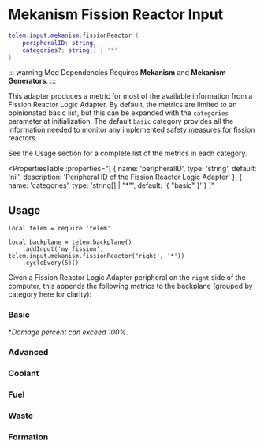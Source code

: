 # Mekanism Fission Reactor Input <RepoLink path="lib/input/mekanism/FissionReactorInputAdapter.lua" />

```lua
telem.input.mekanism.fissionReactor (
	peripheralID: string,
	categories?: string[] | '*'
)
```

::: warning Mod Dependencies
Requires **Mekanism** and **Mekanism Generators**.
:::

This adapter produces a metric for most of the available information from a Fission Reactor Logic Adapter. By default, the metrics are limited to an opinionated basic list, but this can be expanded with the `categories` parameter at initialization. The default `basic` category provides all the information needed to monitor any implemented safety measures for fission reactors.

See the Usage section for a complete list of the metrics in each category.

<PropertiesTable
  :properties="[
    {
      name: 'peripheralID',
      type: 'string',
      default: 'nil',
      description: 'Peripheral ID of the Fission Reactor Logic Adapter'
    },
		{
			name: 'categories',
			type: 'string[] | &quot;*&quot;',
			default: '{ &quot;basic&quot; }'
		}
  ]"
>
<template v-slot:categories>

List of metric categories to query. The value `"*"` can be used to include all categories, which are listed below.

```lua
{ "basic", "advanced", "fuel", "coolant", "waste", "formation" }
```
</template>
</PropertiesTable>

## Usage

```lua{4}
local telem = require 'telem'

local backplane = telem.backplane()
	:addInput('my_fission', telem.input.mekanism.fissionReactor('right', '*'))
	:cycleEvery(5)()
```

Given a Fission Reactor Logic Adapter peripheral on the `right` side of the computer, this appends the following metrics to the backplane (grouped by category here for clarity):

### Basic

<MetricTable
	:metrics="[
		{
			name: 'mekfission:status',
			value: '0 or 1',
		},
		{
			name: 'mekfission:burn_rate',
			value: '0.0 - inf',
			unit: 'B/t',
		},
		{
			name: 'mekfission:temperature',
			value: '0.0 - inf',
			unit: 'K'
		},
		{
			name: 'mekfission:damage_percent',
			value: '0.0 - 1.0*'
		},
		{
			name: 'mekfission:fuel_filled_percentage',
			value: '0.0 - 1.0'
		},
		{
			name: 'mekfission:coolant_filled_percentage',
			value: '0.0 - 1.0'
		},
		{
			name: 'mekfission:heated_coolant_filled_percentage',
			value: '0.0 - 1.0'
		},
		{
			name: 'mekfission:waste_filled_percentage',
			value: '0.0 - 1.0'
		}
	]"
/>

**Damage percent can exceed 100%.*

### Advanced

<MetricTable
	:metrics="[
		{
			name: 'mekfission:actual_burn_rate',
			value: '0.0 - inf',
			unit: 'B/t'
		},
		{
			name: 'mekfission:environmental_loss',
			value: '0.0 - 1.0'
		},
		{
			name: 'mekfission:heating_rate',
			value: '0.0 - inf',
			unit: 'B/t'
		}
	]"
/>

### Coolant

<MetricTable
	:metrics="[
		{
			name: 'mekfission:coolant',
			value: '0.0 - inf',
			unit: 'B'
		},
		{
			name: 'mekfission:coolant_capacity',
			value: '0 - inf',
			unit: 'B'
		},
		{
			name: 'mekfission:coolant_needed',
			value: '0.0 - inf',
			unit: 'B'
		},
		{
			name: 'mekfission:heated_coolant',
			value: '0.0 - inf',
			unit: 'B'
		},
		{
			name: 'mekfission:heated_coolant_capacity',
			value: '0 - inf',
			unit: 'B'
		},
		{
			name: 'mekfission:heated_coolant_needed',
			value: '0.0 - inf',
			unit: 'B'
		}
	]"
/>

### Fuel

<MetricTable
	:metrics="[
		{
			name: 'mekfission:fuel',
			value: '0.0 - inf',
			unit: 'B'
		},
		{
			name: 'mekfission:fuel_capacity',
			value: '0 - inf',
			unit: 'B'
		},
		{
			name: 'mekfission:fuel_needed',
			value: '0.0 - inf',
			unit: 'B'
		}
	]"
/>

### Waste

<MetricTable
	:metrics="[
		{
			name: 'mekfission:waste',
			value: '0.0 - inf',
			unit: 'B'
		},
		{
			name: 'mekfission:waste_capacity',
			value: '0 - inf',
			unit: 'B'
		},
		{
			name: 'mekfission:waste_needed',
			value: '0.0 - inf',
			unit: 'B'
		}
	]"
/>

### Formation

<MetricTable
	:metrics="[
		{
			name: 'mekfission:formed',
			value: '0 or 1'
		},
		{
			name: 'mekfission:force_disabled',
			value: '0 or 1'
		},
		{
			name: 'mekfission:height',
			value: '0 - inf',
			unit: 'm'
		},
		{
			name: 'mekfission:length',
			value: '0 - inf',
			unit: 'm'
		},
		{
			name: 'mekfission:width',
			value: '0 - inf',
			unit: 'm'
		},
		{
			name: 'mekfission:fuel_assemblies',
			value: '0 - inf'
		},
		{
			name: 'mekfission:fuel_surface_area',
			value: '0 - inf',
			unit: 'm²'
		},
		{
			name: 'mekfission:heat_capacity',
			value: '0 - inf',
			unit: 'J/K'
		},
		{
			name: 'mekfission:boil_efficiency',
			value: '0.0 - 1.0'
		}
	]"
/>